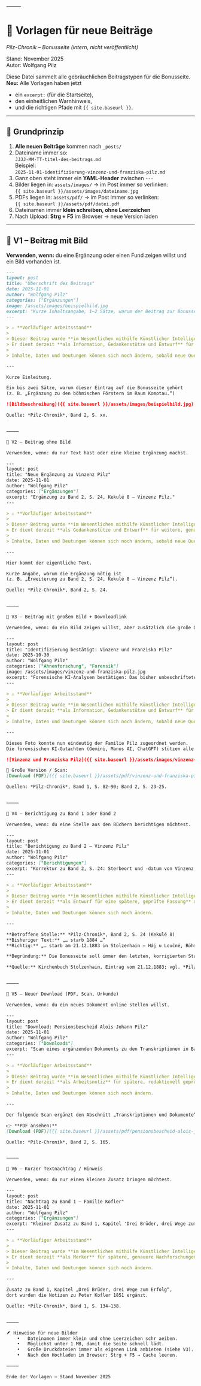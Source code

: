 ⸻


# 🧾 Vorlagen für neue Beiträge
_Pilz-Chronik – Bonusseite (intern, nicht veröffentlicht)_

Stand: November 2025  
Autor: Wolfgang Pilz  

Diese Datei sammelt alle gebräuchlichen Beitragstypen für die Bonusseite.  
**Neu:** Alle Vorlagen haben jetzt
- ein `excerpt:` (für die Startseite),
- den einheitlichen Warnhinweis,
- und die richtigen Pfade mit `{{ site.baseurl }}`.

---

## 🧭 Grundprinzip

1. **Alle neuen Beiträge** kommen nach `_posts/`
2. Dateiname immer so:  
   `JJJJ-MM-TT-titel-des-beitrags.md`  
   Beispiel:  
   `2025-11-01-identifizierung-vinzenz-und-franziska-pilz.md`
3. Ganz oben steht immer ein **YAML-Header** zwischen `---`
4. Bilder liegen in: `assets/images/` → im Post immer so verlinken:  
   `{{ site.baseurl }}/assets/images/dateiname.jpg`
5. PDFs liegen in: `assets/pdf/` → im Post immer so verlinken:  
   `{{ site.baseurl }}/assets/pdf/datei.pdf`
6. Dateinamen immer **klein schreiben, ohne Leerzeichen**
7. Nach Upload: **Strg + F5** im Browser → neue Version laden

---

## 📘 V1 – Beitrag mit Bild

**Verwenden, wenn:** du eine Ergänzung oder einen Fund zeigen willst und ein Bild vorhanden ist.

```markdown
---
layout: post
title: "Überschrift des Beitrags"
date: 2025-11-01
author: "Wolfgang Pilz"
categories: ["Ergänzungen"]
image: /assets/images/beispielbild.jpg
excerpt: "Kurze Inhaltsangabe, 1–2 Sätze, warum der Beitrag zur Bonusseite gehört."
---

> ⚠️ **Vorläufiger Arbeitsstand**  
>
> Dieser Beitrag wurde **im Wesentlichen mithilfe Künstlicher Intelligenz (KI)** erstellt.  
> Er dient derzeit **als Information, Gedankenstütze und Entwurf** für weitere, genauere Nachforschungen im Rahmen der *Pilz-Chronik*.  
>
> Inhalte, Daten und Deutungen können sich noch ändern, sobald neue Quellen überprüft und eingearbeitet werden.

---

Kurze Einleitung.

Ein bis zwei Sätze, warum dieser Eintrag auf die Bonusseite gehört
(z. B. „Ergänzung zu den böhmischen Förstern im Raum Komotau.“)

![Bildbeschreibung]({{ site.baseurl }}/assets/images/beispielbild.jpg)

Quelle: *Pilz-Chronik*, Band 2, S. xx.


⸻

📗 V2 – Beitrag ohne Bild

Verwenden, wenn: du nur Text hast oder eine kleine Ergänzung machst.

---
layout: post
title: "Neue Ergänzung zu Vinzenz Pilz"
date: 2025-11-01
author: "Wolfgang Pilz"
categories: ["Ergänzungen"]
excerpt: "Ergänzung zu Band 2, S. 24, Kekulé 8 – Vinzenz Pilz."
---

> ⚠️ **Vorläufiger Arbeitsstand**  
>
> Dieser Beitrag wurde **im Wesentlichen mithilfe Künstlicher Intelligenz (KI)** erstellt.  
> Er dient derzeit **als Gedankenstütze und Entwurf** für weitere, genauere Nachforschungen im Rahmen der *Pilz-Chronik*.  
>
> Inhalte, Daten und Deutungen können sich noch ändern, sobald neue Quellen überprüft und eingearbeitet werden.

---

Hier kommt der eigentliche Text.

Kurze Angabe, warum die Ergänzung nötig ist
(z. B. „Erweiterung zu Band 2, S. 24, Kekulé 8 – Vinzenz Pilz“).

Quelle: *Pilz-Chronik*, Band 2, S. 24.


⸻

📙 V3 – Beitrag mit großem Bild + Downloadlink

Verwenden, wenn: du ein Bild zeigen willst, aber zusätzlich die große Originaldatei zum Herunterladen anbieten möchtest.

---
layout: post
title: "Identifizierung bestätigt: Vinzenz und Franziska Pilz"
date: 2025-10-30
author: "Wolfgang Pilz"
categories: ["Ahnenforschung", "Forensik"]
image: /assets/images/vinzenz-und-franziska-pilz.jpg
excerpt: "Forensische KI-Analysen bestätigen: Das bisher unbeschriftete Atelierfoto zeigt sehr wahrscheinlich Vinzenz und Franziska Pilz."
---

> ⚠️ **Vorläufiger Arbeitsstand**  
>
> Dieser Beitrag wurde **im Wesentlichen mithilfe Künstlicher Intelligenz (KI)** erstellt.  
> Er dient derzeit **als Information, Gedankenstütze und Entwurf** für weitere, genauere Nachforschungen im Rahmen der *Pilz-Chronik*.  
>
> Inhalte, Daten und Deutungen können sich noch ändern, sobald neue Quellen überprüft und eingearbeitet werden.

---

Dieses Foto konnte nun eindeutig der Familie Pilz zugeordnet werden.  
Die forensischen KI-Gutachten (Gemini, Manus AI, ChatGPT) stützen alle dieselbe Schlussfolgerung.

![Vinzenz und Franziska Pilz]({{ site.baseurl }}/assets/images/vinzenz-und-franziska-pilz.jpg)

📄 Große Version / Scan:  
[Download (PDF)]({{ site.baseurl }}/assets/pdf/vinzenz-und-franziska-pilz.pdf)

Quellen: *Pilz-Chronik*, Band 1, S. 82–90; Band 2, S. 23–25.


⸻

📕 V4 – Berichtigung zu Band 1 oder Band 2

Verwenden, wenn: du eine Stelle aus den Büchern berichtigen möchtest.

---
layout: post
title: "Berichtigung zu Band 2 – Vinzenz Pilz"
date: 2025-11-01
author: "Wolfgang Pilz"
categories: ["Berichtigungen"]
excerpt: "Korrektur zu Band 2, S. 24: Sterbeort und -datum von Vinzenz Pilz."
---

> ⚠️ **Vorläufiger Arbeitsstand**  
>
> Dieser Beitrag wurde **im Wesentlichen mithilfe Künstlicher Intelligenz (KI)** erstellt.  
> Er dient derzeit **als Entwurf für eine spätere, geprüfte Fassung** der *Pilz-Chronik*.  
>
> Inhalte, Daten und Deutungen können sich noch ändern.

---

**Betroffene Stelle:** *Pilz-Chronik*, Band 2, S. 24 (Kekulé 8)  
**Bisheriger Text:** „… starb 1884 …“  
**Richtig:** „… starb am 21.12.1883 in Stolzenhain – Háj u Loučné, Böhmen.“  

**Begründung:** Die Bonusseite soll immer den letzten, korrigierten Stand zur Chronik enthalten.

**Quelle:** Kirchenbuch Stolzenhain, Eintrag vom 21.12.1883; vgl. *Pilz-Chronik*, Band 2, S. 23–25.


⸻

📔 V5 – Neuer Download (PDF, Scan, Urkunde)

Verwenden, wenn: du ein neues Dokument online stellen willst.

---
layout: post
title: "Download: Pensionsbescheid Alois Johann Pilz"
date: 2025-11-01
author: "Wolfgang Pilz"
categories: ["Downloads"]
excerpt: "Scan eines ergänzenden Dokuments zu den Transkriptionen in Band 2."
---

> ⚠️ **Vorläufiger Arbeitsstand**  
>
> Dieser Beitrag wurde **im Wesentlichen mithilfe Künstlicher Intelligenz (KI)** erstellt.  
> Er dient derzeit **als Arbeitsnotiz** für spätere, redaktionell geprüfte Fassungen.  
>
> Inhalte, Daten und Deutungen können sich noch ändern.

---

Der folgende Scan ergänzt den Abschnitt „Transkriptionen und Dokumente“ in Band 2.

👉 **PDF ansehen:**  
[Download (PDF)]({{ site.baseurl }}/assets/pdf/pensionsbescheid-alois-johann-pilz.pdf)

Quelle: *Pilz-Chronik*, Band 2, S. 165.


⸻

📒 V6 – Kurzer Textnachtrag / Hinweis

Verwenden, wenn: du nur einen kleinen Zusatz bringen möchtest.

---
layout: post
title: "Nachtrag zu Band 1 – Familie Kofler"
date: 2025-11-01
author: "Wolfgang Pilz"
categories: ["Ergänzungen"]
excerpt: "Kleiner Zusatz zu Band 1, Kapitel 'Drei Brüder, drei Wege zum Erfolg' – Peter Kofler."
---

> ⚠️ **Vorläufiger Arbeitsstand**  
>
> Dieser Beitrag wurde **im Wesentlichen mithilfe Künstlicher Intelligenz (KI)** erstellt.  
> Er dient derzeit **als Merker** für spätere, genauere Nachforschungen.  
>
> Inhalte, Daten und Deutungen können sich noch ändern.

---

Zusatz zu Band 1, Kapitel „Drei Brüder, drei Wege zum Erfolg“,  
dort wurden die Notizen zu Peter Kofler 1851 ergänzt.

Quelle: *Pilz-Chronik*, Band 1, S. 134–138.


⸻

🪶 Hinweise für neue Bilder
	•	Dateinamen immer klein und ohne Leerzeichen schr aeiben.
	•	Möglichst unter 1 MB, damit die Seite schnell lädt.
	•	Große Druckdateien immer als eigenen Link anbieten (siehe V3).
	•	Nach dem Hochladen im Browser: Strg + F5 → Cache leeren.

⸻

Ende der Vorlagen – Stand November 2025

